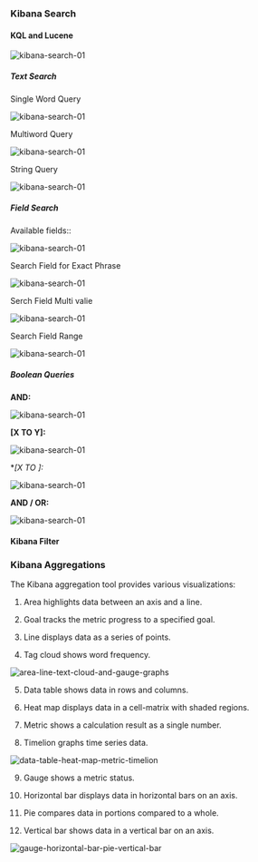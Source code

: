 ### Kibana Search

#### KQL and Lucene

![kibana-search-01](images/kibana-search/kibana-search-01.png)

##### Text Search

Single Word Query

![kibana-search-01](images/kibana-search/kibana-search-02.png)

Multiword Query

![kibana-search-01](images/kibana-search/kibana-search-03.png)

String Query

![kibana-search-01](images/kibana-search/kibana-search-04.png)

##### Field Search

Available fields:: 

![kibana-search-01](images/kibana-search/kibana-search-05.png)

Search Field for Exact Phrase

![kibana-search-01](images/kibana-search/kibana-search-07.png)

Serch Field Multi valie

![kibana-search-01](images/kibana-search/kibana-search-07.png)

Search Field Range

![kibana-search-01](images/kibana-search/kibana-search-08.png)


##### Boolean Queries

**AND:**

![kibana-search-01](images/kibana-search/kibana-search-09.png)

**\[X TO Y\]:**

![kibana-search-01](images/kibana-search/kibana-search-10.png)

**\[X TO *\]:**

![kibana-search-01](images/kibana-search/kibana-search-11.png)

**AND / OR:**

![kibana-search-01](images/kibana-search/kibana-search-12.png)

#### Kibana Filter

### Kibana Aggregations

The Kibana aggregation tool provides various visualizations:

1. Area highlights data between an axis and a line.

2. Goal tracks the metric progress to a specified goal.

3. Line displays data as a series of points.

4. Tag cloud shows word frequency.

![area-line-text-cloud-and-gauge-graphs](images/kibana-search/area-line-text-cloud-and-gauge-graphs.png)

5. Data table shows data in rows and columns.

6. Heat map displays data in a cell-matrix with shaded regions.

7. Metric shows a calculation result as a single number.

8. Timelion graphs time series data.

![data-table-heat-map-metric-timelion](images/kibana-search/data-table-heat-map-metric-timelion.png)

9. Gauge shows a metric status.

10. Horizontal bar displays data in horizontal bars on an axis.

11. Pie compares data in portions compared to a whole.

12. Vertical bar shows data in a vertical bar on an axis.

![gauge-horizontal-bar-pie-vertical-bar](images/kibana-search/gauge-horizontal-bar-pie-vertical-bar.png)

